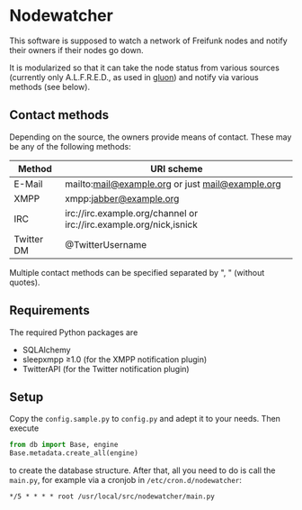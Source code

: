 Nodewatcher
===========

This software is supposed to watch a network of Freifunk nodes and notify their
owners if their nodes go down.

It is modularized so that it can take the node status from various sources
(currently only A.L.F.R.E.D., as used in [gluon]) and notify via various
methods (see below).

[gluon]: https://github.com/freifunk-gluon/gluon/

Contact methods
---------------

Depending on the source, the owners provide means of contact. These may be any of the following methods:

Method     | URI scheme
-----------|-------------------------------------------------
E-Mail     | mailto:mail@example.org or just mail@example.org
XMPP       | xmpp:jabber@example.org
IRC        | irc://irc.example.org/channel or irc://irc.example.org/nick,isnick
Twitter DM | @TwitterUsername

Multiple contact methods can be specified separated by ", " (without quotes).

Requirements
------------

The required Python packages are

* SQLAlchemy
* sleepxmpp ≥1.0 (for the XMPP notification plugin)
* TwitterAPI (for the Twitter notification plugin)

Setup
-----

Copy the `config.sample.py` to `config.py` and adept it to your needs. Then execute
```python
from db import Base, engine
Base.metadata.create_all(engine)
```
to create the database structure. After that, all you need to do is call the `main.py`, for example via a cronjob in `/etc/cron.d/nodewatcher`:
```cron
*/5 * * * * root /usr/local/src/nodewatcher/main.py
```
